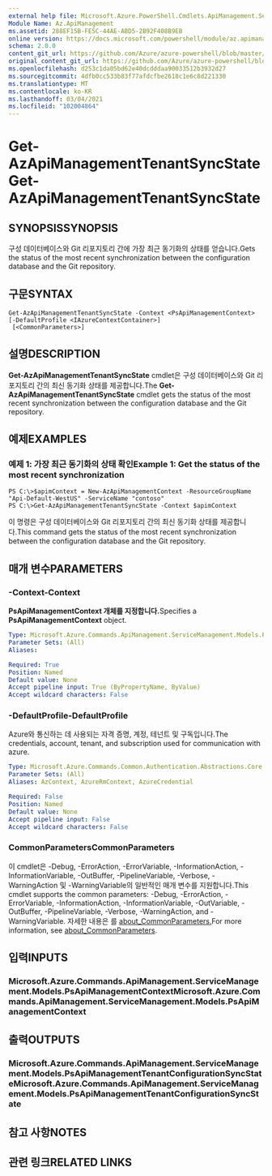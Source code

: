 ```yaml
---
external help file: Microsoft.Azure.PowerShell.Cmdlets.ApiManagement.ServiceManagement.dll-Help.xml
Module Name: Az.ApiManagement
ms.assetid: 288EF15B-FE5C-44AE-ABD5-2B92F408B9EB
online version: https://docs.microsoft.com/powershell/module/az.apimanagement/get-azapimanagementtenantsyncstate
schema: 2.0.0
content_git_url: https://github.com/Azure/azure-powershell/blob/master/src/ApiManagement/ApiManagement/help/Get-AzApiManagementTenantSyncState.md
original_content_git_url: https://github.com/Azure/azure-powershell/blob/master/src/ApiManagement/ApiManagement/help/Get-AzApiManagementTenantSyncState.md
ms.openlocfilehash: d253c1da05bd62e40dcdddaa90033512b3932d27
ms.sourcegitcommit: 4dfb0cc533b83f77afdcfbe2618c1e6c8d221330
ms.translationtype: MT
ms.contentlocale: ko-KR
ms.lasthandoff: 03/04/2021
ms.locfileid: "102004864"
---
```

# <span data-ttu-id="2f46c-101">Get-AzApiManagementTenantSyncState</span><span class="sxs-lookup"><span data-stu-id="2f46c-101">Get-AzApiManagementTenantSyncState</span></span>

## <span data-ttu-id="2f46c-102">SYNOPSIS</span><span class="sxs-lookup"><span data-stu-id="2f46c-102">SYNOPSIS</span></span>
<span data-ttu-id="2f46c-103">구성 데이터베이스와 Git 리포지토리 간에 가장 최근 동기화의 상태를 얻습니다.</span><span class="sxs-lookup"><span data-stu-id="2f46c-103">Gets the status of the most recent synchronization between the configuration database and the Git repository.</span></span>

## <span data-ttu-id="2f46c-104">구문</span><span class="sxs-lookup"><span data-stu-id="2f46c-104">SYNTAX</span></span>

```
Get-AzApiManagementTenantSyncState -Context <PsApiManagementContext> [-DefaultProfile <IAzureContextContainer>]
 [<CommonParameters>]
```

## <span data-ttu-id="2f46c-105">설명</span><span class="sxs-lookup"><span data-stu-id="2f46c-105">DESCRIPTION</span></span>
<span data-ttu-id="2f46c-106">**Get-AzApiManagementTenantSyncState** cmdlet은 구성 데이터베이스와 Git 리포지토리 간의 최신 동기화 상태를 제공합니다.</span><span class="sxs-lookup"><span data-stu-id="2f46c-106">The **Get-AzApiManagementTenantSyncState** cmdlet gets the status of the most recent synchronization between the configuration database and the Git repository.</span></span>

## <span data-ttu-id="2f46c-107">예제</span><span class="sxs-lookup"><span data-stu-id="2f46c-107">EXAMPLES</span></span>

### <span data-ttu-id="2f46c-108">예제 1: 가장 최근 동기화의 상태 확인</span><span class="sxs-lookup"><span data-stu-id="2f46c-108">Example 1: Get the status of the most recent synchronization</span></span>
```
PS C:\>$apimContext = New-AzApiManagementContext -ResourceGroupName "Api-Default-WestUS" -ServiceName "contoso"
PS C:\>Get-AzApiManagementTenantSyncState -Context $apimContext
```

<span data-ttu-id="2f46c-109">이 명령은 구성 데이터베이스와 Git 리포지토리 간의 최신 동기화 상태를 제공합니다.</span><span class="sxs-lookup"><span data-stu-id="2f46c-109">This command gets the status of the most recent synchronization between the configuration database and the Git repository.</span></span>

## <span data-ttu-id="2f46c-110">매개 변수</span><span class="sxs-lookup"><span data-stu-id="2f46c-110">PARAMETERS</span></span>

### <span data-ttu-id="2f46c-111">-Context</span><span class="sxs-lookup"><span data-stu-id="2f46c-111">-Context</span></span>
<span data-ttu-id="2f46c-112">**PsApiManagementContext 개체를 지정합니다.**</span><span class="sxs-lookup"><span data-stu-id="2f46c-112">Specifies a **PsApiManagementContext** object.</span></span>

```yaml
Type: Microsoft.Azure.Commands.ApiManagement.ServiceManagement.Models.PsApiManagementContext
Parameter Sets: (All)
Aliases:

Required: True
Position: Named
Default value: None
Accept pipeline input: True (ByPropertyName, ByValue)
Accept wildcard characters: False
```

### <span data-ttu-id="2f46c-113">-DefaultProfile</span><span class="sxs-lookup"><span data-stu-id="2f46c-113">-DefaultProfile</span></span>
<span data-ttu-id="2f46c-114">Azure와 통신하는 데 사용되는 자격 증명, 계정, 테넌트 및 구독입니다.</span><span class="sxs-lookup"><span data-stu-id="2f46c-114">The credentials, account, tenant, and subscription used for communication with azure.</span></span>

```yaml
Type: Microsoft.Azure.Commands.Common.Authentication.Abstractions.Core.IAzureContextContainer
Parameter Sets: (All)
Aliases: AzContext, AzureRmContext, AzureCredential

Required: False
Position: Named
Default value: None
Accept pipeline input: False
Accept wildcard characters: False
```

### <span data-ttu-id="2f46c-115">CommonParameters</span><span class="sxs-lookup"><span data-stu-id="2f46c-115">CommonParameters</span></span>
<span data-ttu-id="2f46c-116">이 cmdlet은 -Debug, -ErrorAction, -ErrorVariable, -InformationAction, -InformationVariable, -OutBuffer, -PipelineVariable, -Verbose, -WarningAction 및 -WarningVariable의 일반적인 매개 변수를 지원합니다.</span><span class="sxs-lookup"><span data-stu-id="2f46c-116">This cmdlet supports the common parameters: -Debug, -ErrorAction, -ErrorVariable, -InformationAction, -InformationVariable, -OutVariable, -OutBuffer, -PipelineVariable, -Verbose, -WarningAction, and -WarningVariable.</span></span> <span data-ttu-id="2f46c-117">자세한 내용은 를 [about_CommonParameters.](http://go.microsoft.com/fwlink/?LinkID=113216)</span><span class="sxs-lookup"><span data-stu-id="2f46c-117">For more information, see [about_CommonParameters](http://go.microsoft.com/fwlink/?LinkID=113216).</span></span>

## <span data-ttu-id="2f46c-118">입력</span><span class="sxs-lookup"><span data-stu-id="2f46c-118">INPUTS</span></span>

### <span data-ttu-id="2f46c-119">Microsoft.Azure.Commands.ApiManagement.ServiceManagement.Models.PsApiManagementContext</span><span class="sxs-lookup"><span data-stu-id="2f46c-119">Microsoft.Azure.Commands.ApiManagement.ServiceManagement.Models.PsApiManagementContext</span></span>

## <span data-ttu-id="2f46c-120">출력</span><span class="sxs-lookup"><span data-stu-id="2f46c-120">OUTPUTS</span></span>

### <span data-ttu-id="2f46c-121">Microsoft.Azure.Commands.ApiManagement.ServiceManagement.Models.PsApiManagementTenantConfigurationSyncState</span><span class="sxs-lookup"><span data-stu-id="2f46c-121">Microsoft.Azure.Commands.ApiManagement.ServiceManagement.Models.PsApiManagementTenantConfigurationSyncState</span></span>

## <span data-ttu-id="2f46c-122">참고 사항</span><span class="sxs-lookup"><span data-stu-id="2f46c-122">NOTES</span></span>

## <span data-ttu-id="2f46c-123">관련 링크</span><span class="sxs-lookup"><span data-stu-id="2f46c-123">RELATED LINKS</span></span>
